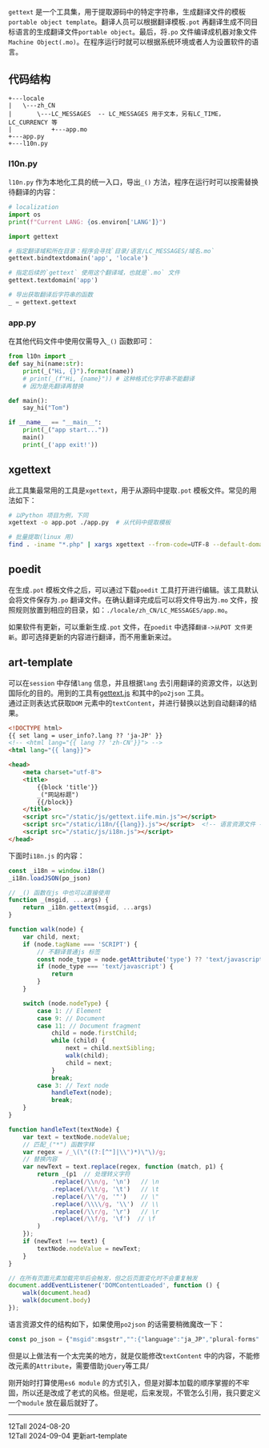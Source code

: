 
`gettext` 是一个工具集，用于提取源码中的特定字符串，生成翻译文件的模板`portable object template`。翻译人员可以根据翻译模板`.pot` 再翻译生成不同目标语言的生成翻译文件`portable object`。最后，将`.po` 文件编译成机器对象文件`Machine Object(.mo)`。在程序运行时就可以根据系统环境或者人为设置软件的语言。  

## 代码结构  
```text
+---locale
|   \---zh_CN
|       \---LC_MESSAGES  -- LC_MESSAGES 用于文本，另有LC_TIME，LC_CURRENCY 等
|           +---app.mo
+---app.py
+---l10n.py
```  

### l10n.py  
`l10n.py` 作为本地化工具的统一入口，导出`_()` 方法，程序在运行时可以按需替换待翻译的内容：  
```python
# localization  
import os
print(f"Current LANG: {os.environ['LANG']}")

import gettext

# 指定翻译域和所在目录：程序会寻找`目录/语言/LC_MESSAGES/域名.mo`
gettext.bindtextdomain('app', 'locale') 

# 指定后续的`gettext` 使用这个翻译域，也就是`.mo` 文件
gettext.textdomain('app')

# 导出获取翻译后字符串的函数
_ = gettext.gettext
```

### app.py  
在其他代码文件中使用仅需导入`_()` 函数即可：  

```python  
from l10n import _
def say_hi(name:str):
    print(_("Hi, {}").format(name))
    # print(_(f"Hi, {name}")) # 这种格式化字符串不能翻译
    # 因为是先翻译再替换

def main():
    say_hi("Tom")

if __name__ == "__main__":
    print(_("app start..."))  
    main()
    print(_('app exit!'))
```


## xgettext 
此工具集最常用的工具是`xgettext`，用于从源码中提取`.pot` 模板文件。常见的用法如下：  
```bash  
# 以Python 项目为例，下同
xgettext -o app.pot ./app.py  # 从代码中提取模板  

# 批量提取(linux 用)
find . -iname "*.php" | xargs xgettext --from-code=UTF-8 --default-domain=project
```  

## poedit  
在生成`.pot` 模板文件之后，可以通过下载`poedit` 工具打开进行编辑。该工具默认会将文件保存为`.po` 翻译文件。在确认翻译完成后可以将文件导出为`.mo` 文件，按照规则放置到相应的目录，如：`./locale/zh_CN/LC_MESSAGES/app.mo`。  

如果软件有更新，可以重新生成`.pot` 文件，在`poedit` 中选择`翻译->从POT 文件更新`。即可选择更新的内容进行翻译，而不用重新来过。  

## art-template   
可以在`session` 中存储`lang` 信息，并且根据`lang` 去引用翻译的资源文件，以达到国际化的目的。用到的工具有[gettext.js](https://github.com/guillaumepotier/gettext.js) 和其中的`po2json` 工具。  
通过正则表达式获取`DOM` 元素中的`textContent`，并进行替换以达到自动翻译的结果。  
```html
<!DOCTYPE html>
{{ set lang = user_info?.lang ?? 'ja-JP' }}
<!-- <html lang="{{ lang ?? 'zh-CN'}}"> -->
<html lang="{{ lang}}">

<head>
    <meta charset="utf-8">
    <title>
        {{block 'title'}}
        _("网站标题")
        {{/block}}
    </title>
    <script src="/static/js/gettext.iife.min.js"></script>
    <script src="/static/i18n/{{lang}}.js"></script>  <!-- 语言资源文件 -->
    <script src="/static/js/i18n.js"></script>
</head>
```
下面时`i18n.js` 的内容：  
```js
const _i18n = window.i18n()
_i18n.loadJSON(po_json)

// _() 函数在js 中也可以直接使用
function _(msgid, ...args) {
    return _i18n.gettext(msgid, ...args)
}

function walk(node) {
    var child, next;
    if (node.tagName === 'SCRIPT') {
        // 不翻译普通js 标签
        const node_type = node.getAttribute('type') ?? 'text/javascript'
        if (node_type === 'text/javascript') {
            return
        }
    }

    switch (node.nodeType) {
        case 1: // Element
        case 9: // Document
        case 11: // Document fragment
            child = node.firstChild;
            while (child) {
                next = child.nextSibling;
                walk(child);
                child = next;
            }
            break;
        case 3: // Text node                
            handleText(node);
            break;
    }
}

function handleText(textNode) {
    var text = textNode.nodeValue;
    // 匹配_("*") 函数字样
    var regex = /_\(\"((?:[^"]|\\")*)\"\)/g;
    // 替换内容
    var newText = text.replace(regex, function (match, p1) {
        return _(p1  // 处理转义字符
            .replace(/\\n/g, '\n')   // \n 
            .replace(/\\t/g, '\t')   // \t 
            .replace(/\\"/g, '"')    // \"
            .replace(/\\\\/g, '\\')  // \\ 
            .replace(/\\r/g, '\r')   // \r
            .replace(/\\f/g, '\f')  // \f 
        )
    });
    if (newText !== text) {
        textNode.nodeValue = newText;
    }
}

// 在所有页面元素加载完毕后会触发，但之后页面变化时不会重复触发
document.addEventListener('DOMContentLoaded', function () {
    walk(document.head)
    walk(document.body)
});        
```

语言资源文件的结构如下，如果使用`po2json` 的话需要稍微魔改一下：  
```js
const po_json = {"msgid":msgstr","":{"language":"ja_JP","plural-forms":"nplurals=2; plural=n>1;"}}
```

但是以上做法有一个太完美的地方，就是仅能修改`textContent` 中的内容，不能修改元素的`Attribute`，需要借助`jQuery`等工具/ 

刚开始时打算使用`es6 module` 的方式引入，但是对脚本加载的顺序掌握的不牢固，所以还是改成了老式的风格。但是呢，后来发现，不管怎么引用，我只要定义一个`module` 放在最后就好了。

-----   

12Tall 2024-08-20  
12Tall 2024-09-04 更新art-template  

<script async src="/js/main.js"></script>
